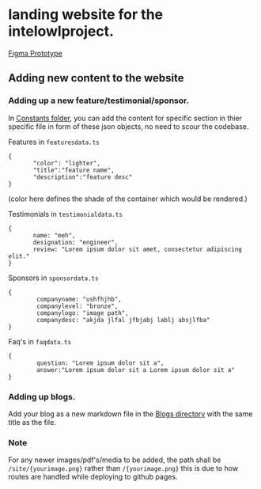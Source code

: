 # **landing website for the intelowlproject.**



[Figma Prototype](https://www.figma.com/proto/1WoQUNP99W1Ou3xMelv9AT/IntelOwl-website?type=design&nod%5B%E2%80%A6%5D81%2C0.04=&scaling=scale-down&starting-point-node-id=258%3A5174&node-id=258-3631&show-proto-sidebar=1)

## Adding new content to the website

### **Adding up a new feature/testimonial/sponsor.**

In [Constants folder](https://github.com/intelowlproject/site/tree/develop/constants), you can add the content for specific section in thier specific file in form of these json objects, no need to scour the codebase.

Features in `featuresdata.ts`
 ```(json)
{
        "color": "lighter",
        "title":"feature name",
        "description":"feature desc"
}
```
(color here defines the shade of the container which would be rendered.)

Testimonials in `testimonialdata.ts`
 ```(json)
{
        name: "meh",
        designation: "engineer",
        review: "Lorem ipsum dolor sit amet, consectetur adipiscing elit."  
}
```
Sponsors in `sponsordata.ts`
```
{
        companyname: "ushfhjhb",
        companylevel: "bronze",
        companylogo: "image path",
        companydesc: "akjda jlfal jfbjabj lablj absjlfba"
}
```


Faq's in `faqdata.ts`
```
{
        question: "Lorem ipsum dolor sit a",
        answer:"Lorem ipsum dolor sit a Lorem ipsum dolor sit a"
}
```

### **Adding up blogs.**
Add your blog as a new markdown file in the [Blogs directory](https://github.com/intelowlproject/site/tree/develop/Blogs) with the same title as the file.


### **Note** </br>
For any newer images/pdf's/media to be added, the path shall be `/site/{yourimage.png}` rather than `/{yourimage.png}` this is due to how routes are handled while deploying to github pages.

